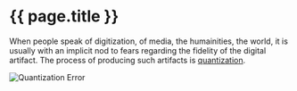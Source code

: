 ---
---
# {{ page.title }}

When people speak of digitization, of media, the humainities, the
world, it is usually with an implicit nod to fears regarding the
fidelity of the digital artifact.  The process of producing such
artifacts is
[quantization](http://en.wikipedia.org/wiki/Quantization_(signal_processing)).

![Quantization Error](http://en.wikipedia.org/wiki/File:Quanterr.png)
